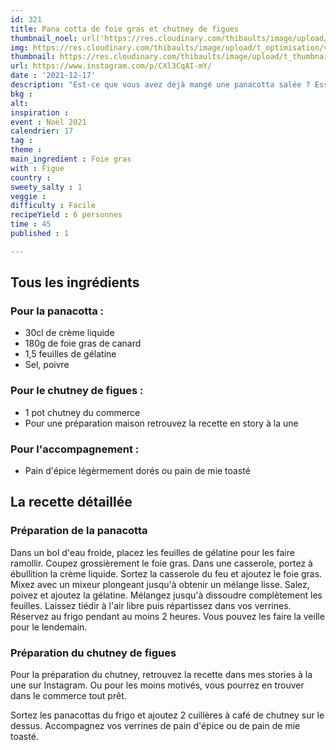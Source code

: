```yaml
---
id: 321
title: Pana cotta de foie gras et chutney de figues
thumbnail_noel: url('https://res.cloudinary.com/thibaults/image/upload/t_carre/v1639763442/Recipes/20211217_panna_cotta_foie_gras_chutney.jpg')
img: https://res.cloudinary.com/thibaults/image/upload/t_optimisation/v1639763442/Recipes/20211217_panna_cotta_foie_gras_chutney.jpg
thumbnail: https://res.cloudinary.com/thibaults/image/upload/t_thumbnail_josie/v1639763442/Recipes/20211217_panna_cotta_foie_gras_chutney.jpg
url: https://www.instagram.com/p/CXl3CqAI-mY/
date : '2021-12-17'
description: "Est-ce que vous avez déjà mangé une panacotta salée ? Essayez ces panacottas de foie gras accompagnés d'un chutney de figues. Ça marche aussi avec un chutney d'oignon."
bkg : 
alt: 
inspiration : 
event : Noël 2021
calendrier: 17
tag : 
theme : 
main_ingredient : Foie gras
with : Figue
country : 
sweety_salty : 1
veggie : 
difficulty : Facile
recipeYield : 6 personnes
time : 45
published : 1

---
```

## Tous les ingrédients
### Pour la panacotta :
 - 30cl de crème liquide
 - 180g de foie gras de canard
 - 1,5 feuilles de gélatine
 - Sel, poivre

### Pour le chutney de figues :
 - 1 pot chutney du commerce
 - Pour une préparation maison retrouvez la recette en story à la une

### Pour l'accompagnement :
 - Pain d'épice légèrmement dorés ou pain de mie toasté

## La recette détaillée
### Préparation de la panacotta
Dans un bol d'eau froide, placez les feuilles de gélatine pour les faire ramollir. Coupez grossièrement le foie gras. Dans une casserole, portez à ébullition la crème liquide. Sortez la casserole du feu et ajoutez le foie gras. Mixez avec un mixeur plongeant jusqu'à obtenir un mélange lisse. Salez, poivez et ajoutez la gélatine. Mélangez jusqu'à dissoudre complètement les feuilles. Laissez tiédir à l'air libre puis répartissez dans vos verrines. Réservez au frigo pendant au moins 2 heures. Vous pouvez les faire la veille pour le lendemain.

### Préparation du chutney de figues
Pour la préparation du chutney, retrouvez la recette dans mes stories à la une sur Instagram. Ou pour les moins motivés, vous pourrez en trouver dans le commerce tout prêt.

Sortez les panacottas du frigo et ajoutez 2 cuillères à café de chutney sur le dessus. Accompagnez vos verrines de pain d'épice ou de pain de mie toasté.